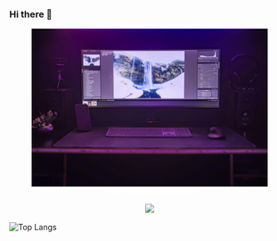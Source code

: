 ### Hi there 👋

<figure style="text-align: center;">
    <img src="assets/image.jpg" alt="Your Image" style="max-width: 100%; display: block;">
    <figcaption style="font-weight: bold;color:white">Your Bold Caption Text</figcaption>
</figure>


<p align="center">
  <img alig src="https://github-profile-trophy.vercel.app/?username=raghucharanv&theme=onedark&column=-1" />
</p>

![Top Langs](https://github-readme-stats.vercel.app/api/top-langs/?username=raghucharanv&size_weight=0.5&count_weight=0.5)

<!--
**RaghucharanV/RaghucharanV** is a ✨ _special_ ✨ repository because its `README.md` (this file) appears on your GitHub profile.

Here are some ideas to get you started:

- 🔭 I’m currently working on ...
- 🌱 I’m currently learning ...
- 👯 I’m looking to collaborate on ...
- 🤔 I’m looking for help with ...
- 💬 Ask me about ...
- 📫 How to reach me: ...
- 😄 Pronouns: ...
- ⚡ Fun fact: ...
-->
